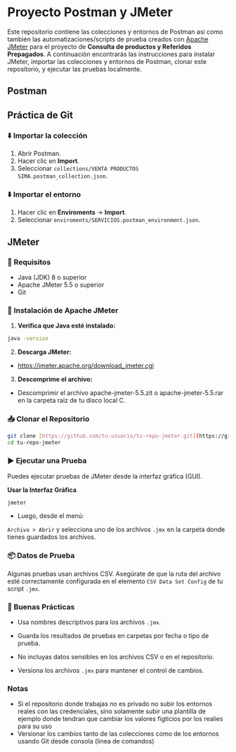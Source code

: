 # Proyecto Postman y JMeter
Este repositorio contiene las colecciones y entornos de Postman asi como también las automatizaciones/scripts de prueba creados con [Apache JMeter](https://jmeter.apache.org/) para el proyecto de **Consulta de productos y Referidos Prepagados**. A continuación encontrarás las instrucciones para instalar JMeter, importar las colecciones y entornos de Postman, clonar este repositorio, y ejecutar las pruebas localmente.

## Postman
 ## Práctica de Git
### ⬇️ Importar la colección
1. Abrir Postman.
2. Hacer clic en **Import**.
3. Seleccionar `collections/VENTA PRODUCTOS SIMA.postman_collection.json`.

### ⬇️ Importar el entorno
1. Hacer clic en **Enviroments** -> **Import**.
2. Seleccionar `enviroments/SERVICIOS.postman_environment.json`.

## JMeter

### 🔧 Requisitos

- Java (JDK) 8 o superior
- Apache JMeter 5.5 o superior
- Git

### 🚀 Instalación de Apache JMeter

1. **Verifica que Java esté instalado:**

```bash
java -version
```

2. **Descarga JMeter:**

- https://jmeter.apache.org/download_jmeter.cgi

3. **Descomprime el archivo:**

- Descomprimir el archivo apache-jmeter-5.5.zit o apache-jmeter-5.5.rar en la carpeta raiz de tu disco local C.

### 📥 Clonar el Repositorio
```bash
git clone [https://github.com/tu-usuario/tu-repo-jmeter.git](https://github.com/jonathan-NB/Automatizacio_Productos_prepagadosJMeter.git)
cd tu-repo-jmeter
```

### ▶️ Ejecutar una Prueba
Puedes ejecutar pruebas de JMeter desde la interfaz gráfica (GUI).

**Usar la Interfaz Gráfica**
```bash
jmeter
```
- Luego, desde el menú:

`Archivo > Abrir` y selecciona uno de los archivos `.jmx` en la carpeta donde tienes guardados los archivos.

### 📦 Datos de Prueba
Algunas pruebas usan archivos CSV. Asegúrate de que la ruta del archivo esté correctamente configurada en el elemento `CSV Data Set Config` de tu script `.jmx`.

### 🧪 Buenas Prácticas
- Usa nombres descriptivos para los archivos `.jmx`.

- Guarda los resultados de pruebas en carpetas por fecha o tipo de prueba.

- No incluyas datos sensibles en los archivos CSV o en el repositorio.

- Versiona los archivos `.jmx` para mantener el control de cambios.

### Notas
- Si el repositorio donde trabajas no es privado no subir los entornos reales con las credenciales, sino solamente subir una plantilla de ejemplo donde tendran que cambiar los valores figticios por los realies para su uso
- Versionar los cambios tanto de las colecciones como de los entornos usando Git desde consola (linea de comandos)
